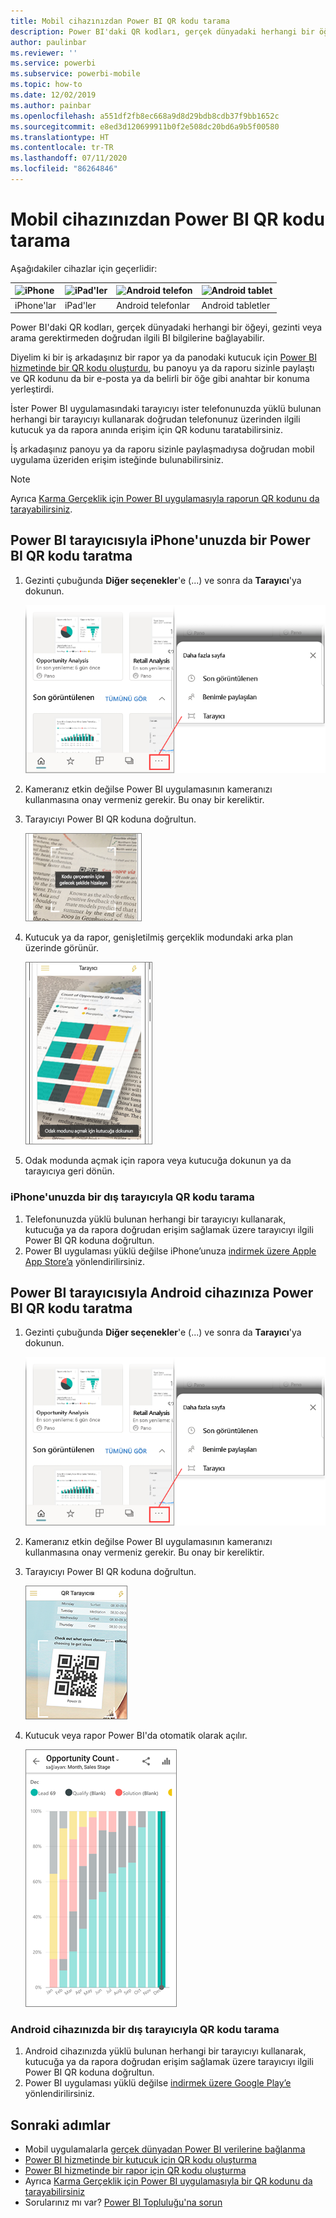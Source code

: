 ```yaml
---
title: Mobil cihazınızdan Power BI QR kodu tarama
description: Power BI'daki QR kodları, gerçek dünyadaki herhangi bir öğeyi, iPhone'lar ve Android cihazlar için Power BI mobil uygulamasındaki ilgili BI bilgilerine doğrudan bağlayabilir.
author: paulinbar
ms.reviewer: ''
ms.service: powerbi
ms.subservice: powerbi-mobile
ms.topic: how-to
ms.date: 12/02/2019
ms.author: painbar
ms.openlocfilehash: a551df2fb8ec668a9d8d29bdb8cdb37f9bb1652c
ms.sourcegitcommit: e8ed3d120699911b0f2e508dc20bd6a9b5f00580
ms.translationtype: HT
ms.contentlocale: tr-TR
ms.lasthandoff: 07/11/2020
ms.locfileid: "86264846"
---
```

# <a name="scan-a-power-bi-qr-code-from-your-mobile-device"></a>Mobil cihazınızdan Power BI QR kodu tarama
Aşağıdakiler cihazlar için geçerlidir:

| ![iPhone](./media/mobile-apps-qr-code/ios-logo-40-px.png) | ![iPad'ler](./media/mobile-apps-qr-code/ios-logo-40-px.png) | ![Android telefon](././media/mobile-apps-qr-code/android-logo-40-px.png) | ![Android tablet](././media/mobile-apps-qr-code/android-logo-40-px.png) |
|:--- |:--- |:--- |:--- |
|iPhone'lar |iPad'ler |Android telefonlar |Android tabletler |

Power BI'daki QR kodları, gerçek dünyadaki herhangi bir öğeyi, gezinti veya arama gerektirmeden doğrudan ilgili BI bilgilerine bağlayabilir.

Diyelim ki bir iş arkadaşınız bir rapor ya da panodaki kutucuk için [Power BI hizmetinde bir QR kodu oluşturdu](../../create-reports/service-create-qr-code-for-tile.md), bu panoyu ya da raporu sizinle paylaştı ve QR kodunu da bir e-posta ya da belirli bir öğe gibi anahtar bir konuma yerleştirdi. 

İster Power BI uygulamasındaki tarayıcıyı ister telefonunuzda yüklü bulunan herhangi bir tarayıcıyı kullanarak doğrudan telefonunuz üzerinden ilgili kutucuk ya da rapora anında erişim için QR kodunu taratabilirsiniz. 

İş arkadaşınız panoyu ya da raporu sizinle paylaşmadıysa doğrudan mobil uygulama üzeriden erişim isteğinde bulunabilirsiniz. 

> [!NOTE]
> Ayrıca [Karma Gerçeklik için Power BI uygulamasıyla raporun QR kodunu da tarayabilirsiniz](mobile-mixed-reality-app.md#scan-a-report-qr-code-in-holographic-view).

## <a name="scan-a-power-bi-qr-code-on-your-iphone-with-the-power-bi-scanner"></a>Power BI tarayıcısıyla iPhone'unuzda bir Power BI QR kodu taratma

1. Gezinti çubuğunda **Diğer seçenekler**'e (...) ve sonra da **Tarayıcı**'ya dokunun.

    ![Tarayıcı seçimini gösteren, Gezinti bölmesindeki Diğer seçeneklerin ekran görüntüsü.](media/mobile-apps-qr-code/power-bi-scanner.png)

2. Kameranız etkin değilse Power BI uygulamasının kameranızı kullanmasına onay vermeniz gerekir. Bu onay bir kereliktir. 
 
3. Tarayıcıyı Power BI QR koduna doğrultun. 
   
    ![Tarayıcının bir Power BI QR kodunu işaret ettiğini gösteren haber yazdırmasının ekran görüntüsü.](media/mobile-apps-qr-code/power-bi-align-qr-code.png)
4. Kutucuk ya da rapor, genişletilmiş gerçeklik modundaki arka plan üzerinde görünür.
   
    ![Haber yazdırmasının üzerine geldiğini gösteren bir raporun ekran görüntüsü.](media/mobile-apps-qr-code/power-bi-ios-qr-ar-scanner.png)

5. Odak modunda açmak için rapora veya kutucuğa dokunun ya da tarayıcıya geri dönün.

### <a name="scan-a-qr-code-from-an-external-scanner-on-your-iphone"></a>iPhone'unuzda bir dış tarayıcıyla QR kodu tarama
1. Telefonunuzda yüklü bulunan herhangi bir tarayıcıyı kullanarak, kutucuğa ya da rapora doğrudan erişim sağlamak üzere tarayıcıyı ilgili Power BI QR koduna doğrultun. 
2. Power BI uygulaması yüklü değilse iPhone’unuza [indirmek üzere Apple App Store’a](https://go.microsoft.com/fwlink/?LinkId=522062) yönlendirilirsiniz.

## <a name="scan-a-power-bi-qr-code-on-your-android-device-with-the-power-bi-scanner"></a>Power BI tarayıcısıyla Android cihazınıza Power BI QR kodu taratma

1. Gezinti çubuğunda **Diğer seçenekler**'e (...) ve sonra da **Tarayıcı**'ya dokunun.

    ![Tarayıcı seçimini gösteren, Gezinti bölmesindeki Diğer seçeneklerin ekran görüntüsü.](media/mobile-apps-qr-code/power-bi-scanner.png)

2. Kameranız etkin değilse Power BI uygulamasının kameranızı kullanmasına onay vermeniz gerekir. Bu onay bir kereliktir. 

3. Tarayıcıyı Power BI QR koduna doğrultun. 
   
    ![Tarayıcının bir Power BI QR kodunu işaret ettiğini gösteren QR tarayıcısının ekran görüntüsü.](media/mobile-apps-qr-code/pbi_iph_qrscan.png)
4. Kutucuk veya rapor Power BI'da otomatik olarak açılır.
   
    ![Aya ve satış aşamasına göre sütun grafiğini gösteren Fırsat Sayısı raporunun ekran görüntüsü.](media/mobile-apps-qr-code/power-bi-android-tile.png)

### <a name="scan-a-qr-code-from-an-external-scanner-on-your-android-device"></a>Android cihazınızda bir dış tarayıcıyla QR kodu tarama
1. Android cihazınızda yüklü bulunan herhangi bir tarayıcıyı kullanarak, kutucuğa ya da rapora doğrudan erişim sağlamak üzere tarayıcıyı ilgili Power BI QR koduna doğrultun. 
2. Power BI uygulaması yüklü değilse [indirmek üzere Google Play’e](https://go.microsoft.com/fwlink/?LinkID=544867) yönlendirilirsiniz. 

## <a name="next-steps"></a>Sonraki adımlar
* Mobil uygulamalarla [gerçek dünyadan Power BI verilerine bağlanma](mobile-apps-data-in-real-world-context.md)
* [Power BI hizmetinde bir kutucuk için QR kodu oluşturma](../../create-reports/service-create-qr-code-for-tile.md)
* [Power BI hizmetinde bir rapor için QR kodu oluşturma](../../create-reports/service-create-qr-code-for-report.md)
* Ayrıca [Karma Gerçeklik için Power BI uygulamasıyla bir QR kodunu da tarayabilirsiniz](mobile-mixed-reality-app.md)
* Sorularınız mı var? [Power BI Topluluğu'na sorun](https://community.powerbi.com/)
